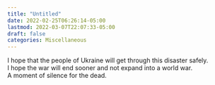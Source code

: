 ```yaml
---
title: "Untitled"
date: 2022-02-25T06:26:14-05:00
lastmod: 2022-03-07T22:07:33-05:00
draft: false
categories: Miscellaneous
---
```


I hope that the people of Ukraine will get through this disaster safely.  
I hope the war will end sooner and not expand into a world war.  
A moment of silence for the dead.